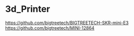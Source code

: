 # 3d_Printer

https://github.com/bigtreetech/BIGTREETECH-SKR-mini-E3
https://github.com/bigtreetech/MINI-12864

